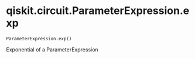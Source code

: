 # qiskit.circuit.ParameterExpression.exp

`ParameterExpression.exp()`

Exponential of a ParameterExpression

